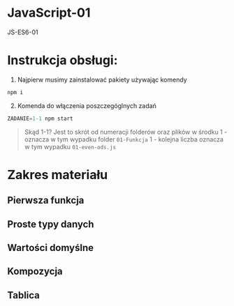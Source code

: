 # JavaScript-01
JS-ES6-01


# Instrukcja obsługi:

1. Najpierw musimy zainstalować pakiety używając komendy 

```javascript
npm i
```

2. Komenda do włączenia poszczegóglnych zadań
```javascript
ZADANIE=1-1 npm start
```

>Skąd 1-1?
Jest to skrót od numeracji folderów oraz plików w środku
1 - oznacza w tym wypadku folder `01-Funkcja`
1 - kolejna liczba oznacza w tym wypadku `01-even-ods.js`


# Zakres materiału

## Pierwsza funkcja

## Proste typy danych

## Wartości domyślne

## Kompozycja

## Tablica